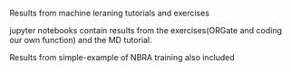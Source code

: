 Results from machine leraning tutorials and exercises

jupyter notebooks contain results from the exercises(ORGate and coding our own function) and the MD tutorial.

Results from simple-example of NBRA training also included
